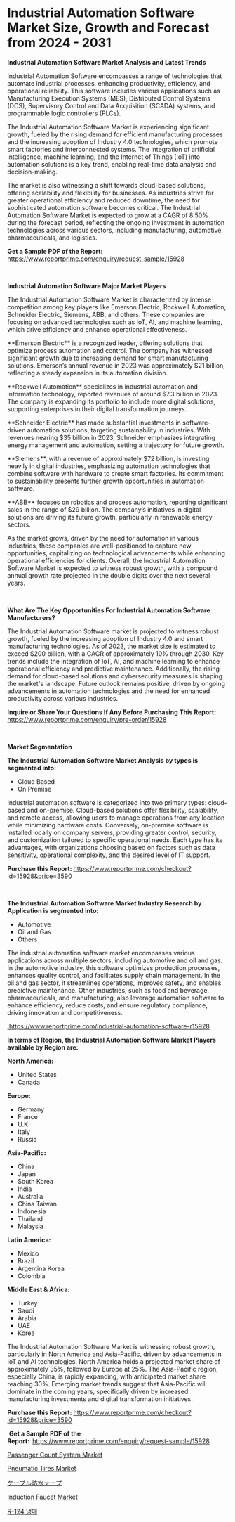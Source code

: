 <p><h1>Industrial Automation Software Market Size, Growth and Forecast from 2024 - 2031</h1></p><p><strong>Industrial Automation Software Market Analysis and Latest Trends</strong></p>
<p><p>Industrial Automation Software encompasses a range of technologies that automate industrial processes, enhancing productivity, efficiency, and operational reliability. This software includes various applications such as Manufacturing Execution Systems (MES), Distributed Control Systems (DCS), Supervisory Control and Data Acquisition (SCADA) systems, and programmable logic controllers (PLCs). </p><p>The Industrial Automation Software Market is experiencing significant growth, fueled by the rising demand for efficient manufacturing processes and the increasing adoption of Industry 4.0 technologies, which promote smart factories and interconnected systems. The integration of artificial intelligence, machine learning, and the Internet of Things (IoT) into automation solutions is a key trend, enabling real-time data analysis and decision-making.</p><p>The market is also witnessing a shift towards cloud-based solutions, offering scalability and flexibility for businesses. As industries strive for greater operational efficiency and reduced downtime, the need for sophisticated automation software becomes critical. The Industrial Automation Software Market is expected to grow at a CAGR of 8.50% during the forecast period, reflecting the ongoing investment in automation technologies across various sectors, including manufacturing, automotive, pharmaceuticals, and logistics.</p></p>
<p><strong>Get a Sample PDF of the Report:&nbsp;</strong> <a href="https://www.reportprime.com/enquiry/request-sample/15928">https://www.reportprime.com/enquiry/request-sample/15928</a></p>
<p>&nbsp;</p>
<p><strong>Industrial Automation Software Major Market Players</strong></p>
<p><p>The Industrial Automation Software Market is characterized by intense competition among key players like Emerson Electric, Rockwell Automation, Schneider Electric, Siemens, ABB, and others. These companies are focusing on advanced technologies such as IoT, AI, and machine learning, which drive efficiency and enhance operational effectiveness.</p><p>**Emerson Electric** is a recognized leader, offering solutions that optimize process automation and control. The company has witnessed significant growth due to increasing demand for smart manufacturing solutions. Emerson’s annual revenue in 2023 was approximately $21 billion, reflecting a steady expansion in its automation division.</p><p>**Rockwell Automation** specializes in industrial automation and information technology, reported revenues of around $7.3 billion in 2023. The company is expanding its portfolio to include more digital solutions, supporting enterprises in their digital transformation journeys.</p><p>**Schneider Electric** has made substantial investments in software-driven automation solutions, targeting sustainability in industries. With revenues nearing $35 billion in 2023, Schneider emphasizes integrating energy management and automation, setting a trajectory for future growth.</p><p>**Siemens**, with a revenue of approximately $72 billion, is investing heavily in digital industries, emphasizing automation technologies that combine software with hardware to create smart factories. Its commitment to sustainability presents further growth opportunities in automation software.</p><p>**ABB** focuses on robotics and process automation, reporting significant sales in the range of $29 billion. The company’s initiatives in digital solutions are driving its future growth, particularly in renewable energy sectors.</p><p>As the market grows, driven by the need for automation in various industries, these companies are well-positioned to capture new opportunities, capitalizing on technological advancements while enhancing operational efficiencies for clients. Overall, the Industrial Automation Software Market is expected to witness robust growth, with a compound annual growth rate projected in the double digits over the next several years.</p></p>
<p>&nbsp;</p>
<p><strong>What Are The Key Opportunities For Industrial Automation Software Manufacturers?</strong></p>
<p><p>The Industrial Automation Software market is projected to witness robust growth, fueled by the increasing adoption of Industry 4.0 and smart manufacturing technologies. As of 2023, the market size is estimated to exceed $200 billion, with a CAGR of approximately 10% through 2030. Key trends include the integration of IoT, AI, and machine learning to enhance operational efficiency and predictive maintenance. Additionally, the rising demand for cloud-based solutions and cybersecurity measures is shaping the market's landscape. Future outlook remains positive, driven by ongoing advancements in automation technologies and the need for enhanced productivity across various industries.</p></p>
<p><strong>Inquire or Share Your Questions If Any Before Purchasing This Report:</strong> <a href="https://www.reportprime.com/enquiry/pre-order/15928">https://www.reportprime.com/enquiry/pre-order/15928</a></p>
<p>&nbsp;</p>
<p><strong>Market Segmentation</strong></p>
<p><strong>The Industrial Automation Software Market Analysis by types is segmented into:</strong></p>
<p><ul><li>Cloud Based</li><li>On Premise</li></ul></p>
<p><p>Industrial automation software is categorized into two primary types: cloud-based and on-premise. Cloud-based solutions offer flexibility, scalability, and remote access, allowing users to manage operations from any location while minimizing hardware costs. Conversely, on-premise software is installed locally on company servers, providing greater control, security, and customization tailored to specific operational needs. Each type has its advantages, with organizations choosing based on factors such as data sensitivity, operational complexity, and the desired level of IT support.</p></p>
<p><strong>Purchase this Report:&nbsp;</strong><a href="https://www.reportprime.com/checkout?id=15928&price=3590">https://www.reportprime.com/checkout?id=15928&price=3590</a></p>
<p>&nbsp;</p>
<p><strong>The Industrial Automation Software Market Industry Research by Application is segmented into:</strong></p>
<p><ul><li>Automotive</li><li>Oil and Gas</li><li>Others</li></ul></p>
<p><p>The industrial automation software market encompasses various applications across multiple sectors, including automotive and oil and gas. In the automotive industry, this software optimizes production processes, enhances quality control, and facilitates supply chain management. In the oil and gas sector, it streamlines operations, improves safety, and enables predictive maintenance. Other industries, such as food and beverage, pharmaceuticals, and manufacturing, also leverage automation software to enhance efficiency, reduce costs, and ensure regulatory compliance, driving innovation and competitiveness.</p></p>
<p><a href="https://www.reportprime.com/industrial-automation-software-r15928">&nbsp;https://www.reportprime.com/industrial-automation-software-r15928</a></p>
<p><strong>In terms of Region, the Industrial Automation Software Market Players available by Region are:</strong></p>
<p>
    <p> <strong> North America: </strong>
        <ul>
            <li>United States</li>
            <li>Canada</li>
        </ul>
        </p> 
    <p> <strong> Europe: </strong>
        <ul>
            <li>Germany</li>
            <li>France</li>
            <li>U.K.</li>
            <li>Italy</li>
            <li>Russia</li>
        </ul>
        </p> 
    <p> <strong> Asia-Pacific: </strong>
        <ul>
            <li>China</li>
            <li>Japan</li>
            <li>South Korea</li>
            <li>India</li>
            <li>Australia</li>
            <li>China Taiwan</li>
            <li>Indonesia</li>
            <li>Thailand</li>
            <li>Malaysia</li>
        </ul>
        </p> 
    <p> <strong> Latin America: </strong>
        <ul>
            <li>Mexico</li>
            <li>Brazil</li>
            <li>Argentina Korea</li>
            <li>Colombia</li>
        </ul>
        </p> 
    <p> <strong> Middle East & Africa: </strong>
        <ul>
            <li>Turkey</li>
            <li>Saudi</li>
            <li>Arabia</li>
            <li>UAE</li>
            <li>Korea</li>
        </ul>
    </p>
    </p>
<p><p>The Industrial Automation Software Market is witnessing robust growth, particularly in North America and Asia-Pacific, driven by advancements in IoT and AI technologies. North America holds a projected market share of approximately 35%, followed by Europe at 25%. The Asia-Pacific region, especially China, is rapidly expanding, with anticipated market share reaching 30%. Emerging market trends suggest that Asia-Pacific will dominate in the coming years, specifically driven by increased manufacturing investments and digital transformation initiatives.</p></p>
<p><strong>Purchase this Report: </strong><a href="https://www.reportprime.com/checkout?id=15928&price=3590">https://www.reportprime.com/checkout?id=15928&price=3590</a></p>
<p>&nbsp;<strong>Get a Sample PDF of the Report:&nbsp;&nbsp;</strong><a href="https://www.reportprime.com/enquiry/request-sample/15928">https://www.reportprime.com/enquiry/request-sample/15928</a></p>
<p><strong></strong></p>
<p><p><a href="https://issuu.com/reportprime-2/docs/passenger-count-system-market-size-_e7c14c81fbc994">Passenger Count System Market</a></p><p><a href="https://issuu.com/reportprime-2/docs/pneumatic-tires-market-size-2030.pp_77d8b748abb10c">Pneumatic Tires Market</a></p><p><a href="https://medium.com/@manuelmann1976/cable-water-blocking-tapes-market-%E3%81%AE%E3%82%B0%E3%83%AD%E3%83%BC%E3%83%90%E3%83%AB%E5%B8%82%E5%A0%B4%E6%A6%82%E8%A6%81%E3%81%AF-%E4%B8%96%E7%95%8C%E3%81%8A%E3%82%88%E3%81%B3%E4%B8%BB%E8%A6%81%E5%B8%82%E5%A0%B4%E3%81%AB%E3%81%8A%E3%81%91%E3%82%8B%E6%A5%AD%E7%95%8C%E3%81%AB%E5%BD%B1%E9%9F%BF%E3%82%92%E4%B8%8E%E3%81%88%E3%82%8B%E4%B8%BB%E8%A6%81%E3%81%AA%E3%83%88%E3%83%AC%E3%83%B3%E3%83%89%E3%81%AB%E3%81%A4%E3%81%84%E3%81%A6-%E7%8B%AC%E8%87%AA%E3%81%AE%E8%A6%96%E7%82%B9%E3%82%92%E6%8F%90%E4%BE%9B%E3%81%97%E3%81%BE%E3%81%99-bdf3fae676df">ケーブル防水テープ</a></p><p><a href="https://www.linkedin.com/pulse/global-induction-faucet-industry-research-report-competitive-6a5lc?trackingId=QyfTOY5FSuqtYVEKxkgCwQ%3D%3D">Induction Faucet Market</a></p><p><a href="https://medium.com/@rudyswaniafgwski56664/%EC%84%B8%EA%B3%84-r-124-refrigerant-market-%EC%9D%80-2024%EC%97%90%EC%84%9C-2031%EB%A1%9C-%EC%97%B0%ED%8F%89%EA%B7%A0-%EC%A6%9D%EA%B0%80%EC%9C%A8%EC%9D%84-%EB%B3%B4%EC%9D%BC-%EA%B2%83%EC%9C%BC%EB%A1%9C-%EC%98%88%EC%83%81%EB%90%A9%EB%8B%88%EB%8B%A4-48adc3eb14f2">R-124 냉매</a></p></p>